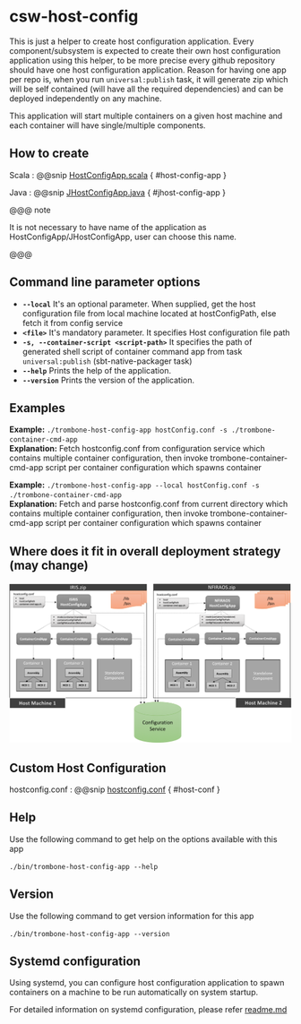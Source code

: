 # csw-host-config

This is just a helper to create host configuration application. 
Every component/subsystem is expected to create their own host configuration application using this helper, 
to be more precise every github repository should have one host configuration application. 
Reason for having one app per repo is, when you run `universal:publish` task,
it will generate zip which will be self contained (will have all the required dependencies) and can be deployed independently on any machine.

This application will start multiple containers on a given host machine and each container will have single/multiple components.

## How to create
Scala
:   @@snip [HostConfigApp.scala](../../../../examples/src/main/scala/csw/framework/HostConfigApp.scala) { #host-config-app }

Java
:   @@snip [JHostConfigApp.java](../../../../examples/src/main/java/csw/framework/JHostConfigApp.java) { #jhost-config-app }

@@@ note

It is not necessary to have name of the application as HostConfigApp/JHostConfigApp, user can choose this name.

@@@

## Command line parameter options

* **`--local`** It's an optional parameter. When supplied, get the host configuration file from local machine located at hostConfigPath, else fetch it from config service
* **`<file>`** It's mandatory parameter. It specifies Host configuration file path
* **`-s, --container-script <script-path>`** It specifies the path of generated shell script of container command app from task `universal:publish` (sbt-native-packager task)
* **`--help`** Prints the help of the application.
* **`--version`** Prints the version of the application.

## Examples

**Example:** `./trombone-host-config-app hostConfig.conf -s ./trombone-container-cmd-app`  
**Explanation:** Fetch hostconfig.conf from configuration service which contains multiple container configuration, 
then invoke trombone-container-cmd-app script per container configuration which spawns container

**Example:** `./trombone-host-config-app --local hostConfig.conf -s ./trombone-container-cmd-app`  
**Explanation:** Fetch and parse hostconfig.conf from current directory which contains multiple container configuration, 
then invoke trombone-container-cmd-app script per container configuration which spawns container
 
## Where does it fit in overall deployment strategy (may change)

![TMT_Deployment_Strategy](../images/hostconfig/tmt-deployment.png)
 
## Custom Host Configuration

hostconfig.conf
:   @@snip [hostconfig.conf](../../../../examples/src/main/resources/hostConfig.conf) { #host-conf }

## Help
Use the following command to get help on the options available with this app
  
`./bin/trombone-host-config-app --help`

## Version
Use the following command to get version information for this app
  
`./bin/trombone-host-config-app --version`


## Systemd configuration

Using systemd, you can configure host configuration application to spawn containers on a machine to be run automatically on system startup.

For detailed information on systemd configuration, please refer [readme.md](https://github.com/tmtsoftware/csw-prod/blob/master/tools/systemd/readme.md) 
